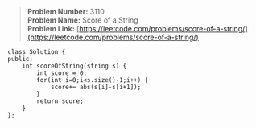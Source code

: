> **Problem Number:** 3110 <br>
> **Problem Name:** Score of a String <br>
> **Problem Link:** [https://leetcode.com/problems/score-of-a-string/](https://leetcode.com/problems/score-of-a-string/) <br>

    class Solution {
    public:
        int scoreOfString(string s) {
            int score = 0;
            for(int i=0;i<s.size()-1;i++) {
                score+= abs(s[i]-s[i+1]);
            }
            return score;
        }
    };